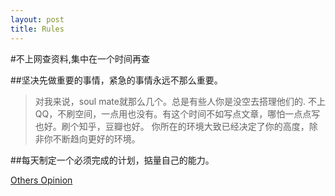 ```yaml
---
layout: post
title: Rules
---
```


#不上网查资料,集中在一个时间再查

##坚决先做重要的事情，紧急的事情永远不那么重要。

>对我来说，soul mate就那么几个。总是有些人你是没空去搭理他们的.
>不上QQ，不刷空间，一点用也没有。有这个时间不如写点文章，哪怕一点点写也好。刷个知乎，豆瓣也好。
>你所在的环境大致已经决定了你的高度，除非你不断趋向更好的环境。

##每天制定一个必须完成的计划，掂量自己的能力。

[Others Opinion](http://www.zhihu.com/question/19550570)
